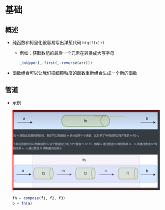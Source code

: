 # 基础

## 概述

+ 纯函数和柯里化很容易写出洋葱代码 `h(g(f(x)))`

  + 例如：获取数组的最后一个元素在转换成大写字母

    ```js
    _toUpper(_.first(_.reverse(arr)))
    ```

+ 函数组合可以让我们把细颗粒度的函数重新组合生成一个新的函数

## 管道

+ 示例

  ![管道](../images/管道.png)

  ```js
  fn = compose(f1, f2, f3)
  b = fn(a)
  ```

